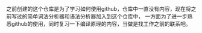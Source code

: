 之前创建的这个仓库是为了学习如何使用github，仓库中一直没有内容，现在将之前写过的简单词法分析器和语法分析器加入到这个仓库中，
一方面为了进一步熟悉github的使用，同时复习一下编译原理的内容，当做是找工作之前的联系吧。
